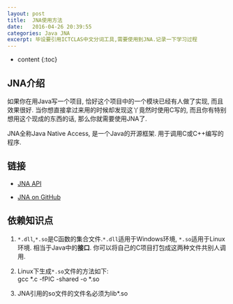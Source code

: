 ```yaml
---
layout: post
title:  JNA使用方法
date:   2016-04-26 20:39:55
categories: Java JNA
excerpt: 毕设要引用ICTCLAS中文分词工具,需要使用到JNA.记录一下学习过程
---
```


* content
{:toc}

## JNA介绍 
如果你在用Java写一个项目, 恰好这个项目中的一个模块已经有人做了实现, 而且效果很好. 当你想直接拿过来用的时候却发现这丫竟然时使用C写的, 而且你有特别想用这个现成的东西的话, 那么你就需要使用JNA了.   

JNA全称Java Native Access, 是一个Java的开源框架. 用于调用C或C++编写的程序.   

## 链接

* [JNA API](http://java-native-access.github.io/jna/4.2.1/)  

* [JNA on GitHub](https://github.com/java-native-access/jna)

## 依赖知识点

1. `*.dll`,`*.so`是C函数的集合文件.`*.dll`适用于Windows环境, `*.so`适用于Linux环境. 相当于Java中的**接口**. 你可以将自己的C项目打包成这两种文件共别人调用.

2. Linux下生成`*.so`文件的方法如下:  
        gcc *.c -fPIC -shared -o *.so  

3. JNA引用的so文件的文件名必须为lib*.so

## JNA使用

**使用系统动态链接库**  

        import com.sun.jna.Library;
        import com.sun.jna.Native;
        import com.sun.jna.Platform;

        /** Simple example of JNA interface mapping and usage. */
        public class jna1
        {
	
		/**
		 * 定义一个接口继承Library.
		 * 接口中需要定义一个静态常量:Instance. 通过这个常量获取接口的对象.
		 * 同时在接口中定义要使用的方法,这些方法都出自于*.dll或者*.so文件.
		 * */
		public interface Clibrary extends Library
		{
			//使用系统动态链接库msvcrt, c
			Clibrary Instance = (Clibrary) Native.loadLibrary((Platform.isWindows() ? "msvcrt" : "c"), Clibrary.class);
	
			void printf(String format, Object... args);
		}

		public static void main(String[] args)
		{
			Clibrary.Instance.printf("Hello World\n");
		}
        }

**使用个人动态库**  

1. 创建saySomething.c文件:  

        #include <stdio.h>

        void saySomething(char* string)
        {
		printf("%s\n", string);
        }

2. 生成libSaySomething.so文件:  

        gcc saySomething.c -fPIC -shared -o libSaySomthing.so

3. 创建Java项目, 使用libSaySomething.so:  

        import com.sun.jna.Library;
        import com.sun.jna.Native;

        /** 引用libSaySomething.so文件 */
        public class SaySomthing
        {
		public interface CLibrary extends Library
		{
			CLibrary Instance = (CLibrary) Native.loadLibrary
					("lib/libSaySomething.so", CLibrary.class);
		
			void saySomething(String something);
		}
		
		public static void main(String[] args)
		{
			CLibrary.Instance.saySomething("Winter is coming");
		}
        }

